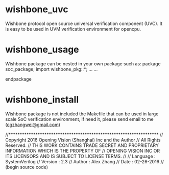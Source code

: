 # wishbone_uvc
Wishbone protocol open source universal verification component (UVC). It is easy to be used in UVM verification environment for opencpu. 

# wishbone_usage
Wishbone package can be nested in your own package such as:
package soc_package;
  import wishbone_pkg::*;
  ...
  ...

endpackage 

# wishbone_install
Wishbone package is not included the Makefile that can be used in large scale SoC verification environment, if need it, please send email to me (cgzhangwei@gmail.com)

//*******************************************************************
// Copyright 2016 Opening Vision  (Shanghai) Inc and the Author
// All Rights Reserved.
// THIS WORK CONTAINS TRADE SECRET AND PROPRIETARY INFORMATION WHICH IS THE PROPERTY OF
// OPENING VISION INC OR ITS LICENSORS AND IS SUBJECT TO LICENSE TERMS.
//
//  Language : SystemVerilog 
//  Version  : 2.3
//  Author   : Alex Zhang
//  Date     : 02-26-2016
// (begin source code)



